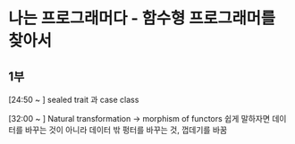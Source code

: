 # 나는 프로그래머다 - 함수형 프로그래머를 찾아서

## 1부

[24:50 ~ ]
sealed trait 과 case class

[32:00 ~ ]
Natural transformation -> morphism of functors
쉽게 말하자면 데이터를 바꾸는 것이 아니라 데이터 밖 펑터를 바꾸는 것, 껍데기를 바꿈


